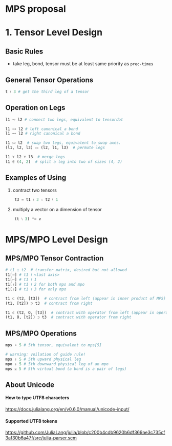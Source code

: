# MPS proposal

# 1. Tensor Level Design
## Basic Rules
* take leg, bond, tensor must be at least same priority as `prec-times`

## General Tensor Operations
```julia
t ⧷ 3 # get the third leg of a tensor
```

## Operation on Legs
```julia
l1 ∾ l2 # connect two legs, equivalent to tensordot

l1 ⊶ l2 # left canonical a bond
l1 ⊷ l2 # right canonical a bond

l1 ⪥ l2  # swap two legs, equivalent to swap axes.
(l1, l2, l3) ⪥ (l2, l1, l3)  # permute legs

l1 ⋎ l2 ⋎ l3  # merge legs
l1 ∈ (4, 2)  # split a leg into two of sizes (4, 2)
```

## Examples of Using
1. contract two tensors
```julia
    t3 = t1 ⧷ 3 ∾ t2 ⧷ 1
```
2. multiply a vector on a dimension of tensor
```julia
    (t ⧷ 3) *= v
```

# MPS/MPO Level Design

## MPS/MPO Tensor Contraction
```julia
# t1 ⌶ t2  # transfer matrix, desired but not allowed
t1[→] # t1 ⧷ <last axis>
t1[←] # t1 ⧷ 1
t1[↑] # t1 ⧷ 2 for both mps and mpo
t1[↓] # t1 ⧷ 3 for only mpo

t1 ⊂ (t2, [t3])  # contract from left (appear in inner product of MPS)
(t1, [t2]) ⊃ t3  # contract from right

t1 ⪽ (t2, O, [t3])  # contract with operator from left (appear in operator expectation of MPS)
(t1, O, [t2]) ⪾ t3  # contract with operator from right
```

## MPS/MPO Operations
```julia
mps ∘ 5 # 5th tensor, equivalent to mps[5]

# warning: voilation of guide rule!
mps ↑ 5 # 5th upward physical leg
mpo ↓ 5 # 5th downward physical leg of an mpo
mps ⨲ 5 # 5th virtual bond (a bond is a pair of legs)
```

## About Unicode
#### How to type UTF8 characters
https://docs.julialang.org/en/v0.6.0/manual/unicode-input/
#### Supported UTF8 tokens
https://github.com/JuliaLang/julia/blob/c200b4cdb9620b6df369ae3c735cf3af30b6a47f/src/julia-parser.scm

